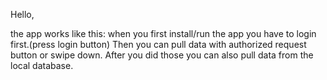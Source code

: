 Hello,

the app works like this: when you first install/run the app you have to login first.(press login button) Then you can pull data with authorized request button or swipe down. After you did those you can also pull data from the local database. 
